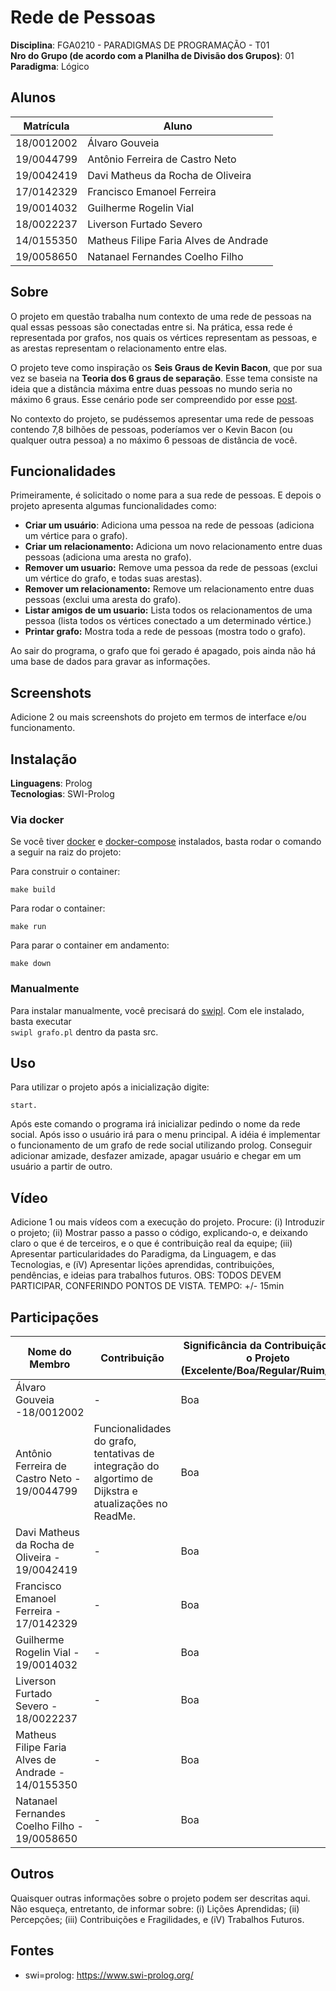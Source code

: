 # Rede de Pessoas

**Disciplina**: FGA0210 - PARADIGMAS DE PROGRAMAÇÃO - T01 <br>
**Nro do Grupo (de acordo com a Planilha de Divisão dos Grupos)**: 01<br>
**Paradigma**: Lógico<br>

## Alunos
|Matrícula | Aluno |
| -- | -- |
| 18/0012002 |  Álvaro Gouveia |
| 19/0044799 |  Antônio Ferreira de Castro Neto |
| 19/0042419 |  Davi Matheus da Rocha de Oliveira |
| 17/0142329 |  Francisco Emanoel Ferreira |
| 19/0014032 |  Guilherme Rogelin Vial |
| 18/0022237 |  Liverson Furtado Severo |
| 14/0155350 |  Matheus Filipe Faria Alves de Andrade |
| 19/0058650 |  Natanael Fernandes Coelho Filho |

## Sobre 

O projeto em questão trabalha num contexto de uma rede de pessoas na qual essas pessoas são conectadas entre si. Na prática, essa rede é representada por grafos, nos quais os vértices representam as pessoas, e as arestas representam o relacionamento entre elas.

O projeto teve como inspiração os **Seis Graus de Kevin Bacon**, que por sua vez se baseia na **Teoria dos 6 graus de separação**. Esse tema consiste na ideia que a distância máxima entre duas pessoas no mundo seria no máximo 6 graus. Esse cenário pode ser compreendido por esse [post](https://ideiasesquecidas.com/2022/06/17/o-numero-de-bacon-e-o-algoritmo-da-distancia-minima/).

No contexto do projeto, se pudéssemos apresentar uma rede de pessoas contendo 7,8 bilhões de pessoas, poderíamos ver o Kevin Bacon (ou qualquer outra pessoa) a no máximo 6 pessoas de distância de você.

## Funcionalidades

Primeiramente, é solicitado o nome para a sua rede de pessoas. E depois o projeto apresenta algumas funcionalidades como: 

- **Criar um usuário**: Adiciona uma pessoa na rede de pessoas (adiciona um vértice para o grafo).
- **Criar um relacionamento:** Adiciona um novo relacionamento entre duas pessoas (adiciona uma aresta no grafo).
- **Remover um usuario:** Remove uma pessoa da rede de pessoas (exclui um vértice do grafo, e todas suas arestas).
- **Remover um relacionamento:** Remove um relacionamento entre duas pessoas (exclui uma aresta do grafo).
- **Listar amigos de um usuario:** Lista todos os relacionamentos de uma pessoa (lista todos os vértices conectado a um determinado vértice.)
- **Printar grafo:** Mostra toda a rede de pessoas (mostra todo o grafo).

Ao sair do programa, o grafo que foi gerado é apagado, pois ainda não há uma base de dados para gravar as informações.

## Screenshots
Adicione 2 ou mais screenshots do projeto em termos de interface e/ou funcionamento.

## Instalação 
**Linguagens**: Prolog<br>
**Tecnologias**: SWI-Prolog<br>

### Via docker
Se você tiver [docker](https://docs.docker.com/get-docker/) e [docker-compose](https://docs.docker.com/compose/install/) instalados, basta rodar o comando a seguir na raiz do projeto:

Para construir o container:

```make build```

Para rodar o container:

```make run```
  
Para parar o container em andamento:

```make down```

### Manualmente
Para instalar manualmente, você precisará do [swipl](https://www.swi-prolog.org/download/stable). Com ele instalado, basta executar  
```swipl grafo.pl``` dentro da pasta src.

## Uso 
Para utilizar o projeto após a inicialização digite:

    start.

Após este comando o programa irá inicializar pedindo o nome da rede social. Após isso o usuário irá para o menu principal. A idéia é implementar o funcionamento de um grafo de rede social utilizando prolog. Conseguir adicionar amizade, desfazer amizade, apagar usuário e chegar em um usuário a partir de outro.

## Vídeo
Adicione 1 ou mais vídeos com a execução do projeto.
Procure: 
(i) Introduzir o projeto;
(ii) Mostrar passo a passo o código, explicando-o, e deixando claro o que é de terceiros, e o que é contribuição real da equipe;
(iii) Apresentar particularidades do Paradigma, da Linguagem, e das Tecnologias, e
(iV) Apresentar lições aprendidas, contribuições, pendências, e ideias para trabalhos futuros.
OBS: TODOS DEVEM PARTICIPAR, CONFERINDO PONTOS DE VISTA.
TEMPO: +/- 15min

## Participações
| Nome do Membro                           | Contribuição                                         | Significância da Contribuição para o Projeto (Excelente/Boa/Regular/Ruim/Nula) |
| ---------------------------------------- | ---------------------------------------------------- | ------------------------------------------------------------------------------ |
| Álvaro Gouveia -18/0012002		                                   |  - | Boa | 
| Antônio Ferreira de Castro Neto - 19/0044799| Funcionalidades do grafo, tentativas de integração do algortimo de Dijkstra e atualizações no ReadMe.    | Boa                                                                            |
| Davi Matheus da Rocha de Oliveira - 19/0042419	         |    -    | Boa                                                                            |
| Francisco Emanoel Ferreira   - 17/0142329	              |  - | Boa                                                                             |
|Guilherme Rogelin Vial	- 19/0014032	    |   -    | Boa                                                                       |
| Liverson Furtado Severo	- 18/0022237	            |      -   | Boa                                                                          |
| Matheus Filipe Faria Alves de Andrade	- 14/0155350	 |   -    | Boa                                                                          |
| Natanael Fernandes Coelho Filho	- 19/0058650	                 |    -   | Boa                                                                         |

## Outros 
Quaisquer outras informações sobre o projeto podem ser descritas aqui. Não esqueça, entretanto, de informar sobre:
(i) Lições Aprendidas;
(ii) Percepções;
(iii) Contribuições e Fragilidades, e
(iV) Trabalhos Futuros.

## Fontes
- swi=prolog: https://www.swi-prolog.org/
